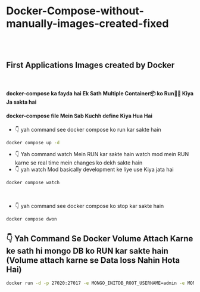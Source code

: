 # Docker-Compose-without-manually-images-created-fixed

<br/>
<br/>

## First Applications Images created by Docker

<br/>

#### docker-compose ka fayda hai Ek Sath Multiple Container📦 ko Run🏃‍♀️ Kiya Ja sakta hai

#### docker-compose file Mein Sab Kuchh define Kiya Hua Hai

- 👇 yah command see docker compose ko run kar sakte hain

```sh
docker compose up -d
```

- 👇 Yah command watch Mein RUN kar sakte hain watch mod mein RUN karne se real time mein changes ko dekh sakte hain
- 👇 yah watch Mod basically development ke liye use Kiya jata hai

```sh
docker compose watch
```

<br/>

- 👇 yah command see docker compose ko stop kar sakte hain

```sh
docker compose dwon
```

## 👇 Yah Command Se Docker Volume Attach Karne ke sath hi mongo DB ko RUN kar sakte hain (Volume attach karne se Data loss Nahin Hota Hai)

```sh
docker run -d -p 27020:27017 -e MONGO_INITDB_ROOT_USERNAME=admin -e MONGO_INITDB_ROOT_PASSWORD=password --name mongodbDatabase -v customvolumecreate:/data/db mongo
```
